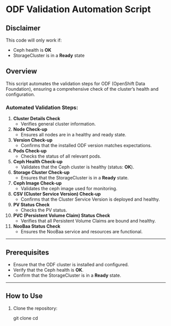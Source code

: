 # ODF Validation Automation Script
## Disclaimer
This code will only work if:
- Ceph health is **OK**
- StorageCluster is in a **Ready** state
## Overview
This script automates the validation steps for ODF (OpenShift Data Foundation), ensuring a comprehensive check of the cluster’s health and configuration. 
### Automated Validation Steps:
1. **Cluster Details Check** 
   - Verifies general cluster information.
2. **Node Check-up** 
   - Ensures all nodes are in a healthy and ready state.
3. **Version Check-up** 
   - Confirms that the installed ODF version matches expectations.
4. **Pods Check-up** 
   - Checks the status of all relevant pods.
5. **Ceph Health Check-up** 
   - Validates that the Ceph cluster is healthy (status: **OK**).
6. **Storage Cluster Check-up** 
   - Ensures that the StorageCluster is in a **Ready** state.
7. **Ceph Image Check-up** 
   - Validates the ceph image used for monitoring.
8. **CSV (Cluster Service Version) Check-up** 
   - Confirms that the Cluster Service Version is deployed and healthy.
9. **PV Status Check** 
   - Checks the PV status.
10. **PVC (Persistent Volume Claim) Status Check** 
    - Verifies that all Persistent Volume Claims are bound and healthy.
11. **NooBaa Status Check** 
    - Ensures the NooBaa service and resources are functional.
---
## Prerequisites
- Ensure that the ODF cluster is installed and configured.
- Verify that the Ceph health is **OK**.
- Confirm that the StorageCluster is in a **Ready** state.
---
## How to Use
1. Clone the repository:
   
   git clone <repository-url>
   cd <repository-directory>
